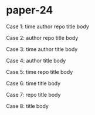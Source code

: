 # paper-24

Case 1: time author repo title body

Case 2:      author repo title body

Case 3: time author      title body

Case 4:      author      title body

Case 5: time        repo title body

Case 6: time             title body

Case 7:             repo title body

Case 8:                  title body
